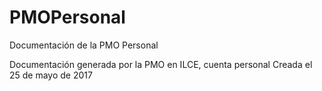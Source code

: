 # PMOPersonal
Documentación de la PMO Personal

Documentación generada por la PMO en ILCE, cuenta personal
Creada el 25 de mayo de 2017
